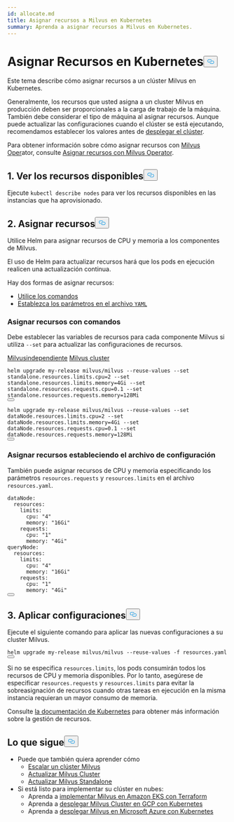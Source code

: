 ```yaml
---
id: allocate.md
title: Asignar recursos a Milvus en Kubernetes
summary: Aprenda a asignar recursos a Milvus en Kubernetes.
---
```

<h1 id="Allocate-Resources-on-Kubernetes" class="common-anchor-header">Asignar Recursos en Kubernetes<button data-href="#Allocate-Resources-on-Kubernetes" class="anchor-icon" translate="no">
      <svg translate="no"
        aria-hidden="true"
        focusable="false"
        height="20"
        version="1.1"
        viewBox="0 0 16 16"
        width="16"
      >
        <path
          fill="#0092E4"
          fill-rule="evenodd"
          d="M4 9h1v1H4c-1.5 0-3-1.69-3-3.5S2.55 3 4 3h4c1.45 0 3 1.69 3 3.5 0 1.41-.91 2.72-2 3.25V8.59c.58-.45 1-1.27 1-2.09C10 5.22 8.98 4 8 4H4c-.98 0-2 1.22-2 2.5S3 9 4 9zm9-3h-1v1h1c1 0 2 1.22 2 2.5S13.98 12 13 12H9c-.98 0-2-1.22-2-2.5 0-.83.42-1.64 1-2.09V6.25c-1.09.53-2 1.84-2 3.25C6 11.31 7.55 13 9 13h4c1.45 0 3-1.69 3-3.5S14.5 6 13 6z"
        ></path>
      </svg>
    </button></h1><p>Este tema describe cómo asignar recursos a un clúster Milvus en Kubernetes.</p>
<p>Generalmente, los recursos que usted asigna a un cluster Milvus en producción deben ser proporcionales a la carga de trabajo de la máquina. También debe considerar el tipo de máquina al asignar recursos. Aunque puede actualizar las configuraciones cuando el clúster se está ejecutando, recomendamos establecer los valores antes de <a href="/docs/es/install_cluster-helm.md">desplegar el clúster</a>.</p>
<div class="alert note">
<p>Para obtener información sobre cómo asignar recursos con <a href="https://github.com/zilliztech/milvus-operator/blob/main/docs/administration/allocate-resources.md#allocate-resources-with-milvus-operator">Milvus Oper</a>ator, consulte <a href="https://github.com/zilliztech/milvus-operator/blob/main/docs/administration/allocate-resources.md#allocate-resources-with-milvus-operator">Asignar recursos con Milvus Operator</a>.</p>
</div>
<h2 id="1-View-available-resources" class="common-anchor-header">1. Ver los recursos disponibles<button data-href="#1-View-available-resources" class="anchor-icon" translate="no">
      <svg translate="no"
        aria-hidden="true"
        focusable="false"
        height="20"
        version="1.1"
        viewBox="0 0 16 16"
        width="16"
      >
        <path
          fill="#0092E4"
          fill-rule="evenodd"
          d="M4 9h1v1H4c-1.5 0-3-1.69-3-3.5S2.55 3 4 3h4c1.45 0 3 1.69 3 3.5 0 1.41-.91 2.72-2 3.25V8.59c.58-.45 1-1.27 1-2.09C10 5.22 8.98 4 8 4H4c-.98 0-2 1.22-2 2.5S3 9 4 9zm9-3h-1v1h1c1 0 2 1.22 2 2.5S13.98 12 13 12H9c-.98 0-2-1.22-2-2.5 0-.83.42-1.64 1-2.09V6.25c-1.09.53-2 1.84-2 3.25C6 11.31 7.55 13 9 13h4c1.45 0 3-1.69 3-3.5S14.5 6 13 6z"
        ></path>
      </svg>
    </button></h2><p>Ejecute <code translate="no">kubectl describe nodes</code> para ver los recursos disponibles en las instancias que ha aprovisionado.</p>
<h2 id="2-Allocate-resources" class="common-anchor-header">2. Asignar recursos<button data-href="#2-Allocate-resources" class="anchor-icon" translate="no">
      <svg translate="no"
        aria-hidden="true"
        focusable="false"
        height="20"
        version="1.1"
        viewBox="0 0 16 16"
        width="16"
      >
        <path
          fill="#0092E4"
          fill-rule="evenodd"
          d="M4 9h1v1H4c-1.5 0-3-1.69-3-3.5S2.55 3 4 3h4c1.45 0 3 1.69 3 3.5 0 1.41-.91 2.72-2 3.25V8.59c.58-.45 1-1.27 1-2.09C10 5.22 8.98 4 8 4H4c-.98 0-2 1.22-2 2.5S3 9 4 9zm9-3h-1v1h1c1 0 2 1.22 2 2.5S13.98 12 13 12H9c-.98 0-2-1.22-2-2.5 0-.83.42-1.64 1-2.09V6.25c-1.09.53-2 1.84-2 3.25C6 11.31 7.55 13 9 13h4c1.45 0 3-1.69 3-3.5S14.5 6 13 6z"
        ></path>
      </svg>
    </button></h2><p>Utilice Helm para asignar recursos de CPU y memoria a los componentes de Milvus.</p>
<div class="alert note">
El uso de Helm para actualizar recursos hará que los pods en ejecución realicen una actualización continua.</div>
<p>Hay dos formas de asignar recursos:</p>
<ul>
<li><a href="/docs/es/allocate.md#Allocate-resources-with-commands">Utilice los comandos</a></li>
<li><a href="/docs/es/allocate.md#Allocate-resources-by-setting-configuration-file">Establezca los parámetros en el archivo <code translate="no">YAML</code> </a></li>
</ul>
<h3 id="Allocate-resources-with-commands" class="common-anchor-header">Asignar recursos con comandos</h3><p>Debe establecer las variables de recursos para cada componente Milvus si utiliza <code translate="no">--set</code> para actualizar las configuraciones de recursos.</p>
<div class="filter">
 <a href="#cluster">Milvus</a><a href="#standalone">independiente</a> <a href="#cluster">Milvus cluster</a></div>
<div class="table-wrapper filter-standalone" markdown="block">
<pre><code translate="no" class="language-Shell">helm upgrade my-release milvus/milvus --reuse-values --set standalone.resources.limits.cpu=2 --set standalone.resources.limits.memory=4Gi --set standalone.resources.requests.cpu=0.1 --set standalone.resources.requests.memory=128Mi
<button class="copy-code-btn"></button></code></pre>
</div>
<div class="table-wrapper filter-cluster" markdown="block">
<pre><code translate="no" class="language-Shell">helm upgrade my-release milvus/milvus --reuse-values --set dataNode.resources.limits.cpu=2 --set dataNode.resources.limits.memory=4Gi --set dataNode.resources.requests.cpu=0.1 --set dataNode.resources.requests.memory=128Mi
<button class="copy-code-btn"></button></code></pre>
</div>
<h3 id="Allocate-resources-by-setting-configuration-file" class="common-anchor-header">Asignar recursos estableciendo el archivo de configuración</h3><p>También puede asignar recursos de CPU y memoria especificando los parámetros <code translate="no">resources.requests</code> y <code translate="no">resources.limits</code> en el archivo <code translate="no">resources.yaml</code>.</p>
<pre><code translate="no" class="language-Yaml"><span class="hljs-attr">dataNode:</span>
  <span class="hljs-attr">resources:</span>
    <span class="hljs-attr">limits:</span>
      <span class="hljs-attr">cpu:</span> <span class="hljs-string">&quot;4&quot;</span>
      <span class="hljs-attr">memory:</span> <span class="hljs-string">&quot;16Gi&quot;</span>
    <span class="hljs-attr">requests:</span>
      <span class="hljs-attr">cpu:</span> <span class="hljs-string">&quot;1&quot;</span>
      <span class="hljs-attr">memory:</span> <span class="hljs-string">&quot;4Gi&quot;</span>
<span class="hljs-attr">queryNode:</span>
  <span class="hljs-attr">resources:</span>
    <span class="hljs-attr">limits:</span>
      <span class="hljs-attr">cpu:</span> <span class="hljs-string">&quot;4&quot;</span>
      <span class="hljs-attr">memory:</span> <span class="hljs-string">&quot;16Gi&quot;</span>
    <span class="hljs-attr">requests:</span>
      <span class="hljs-attr">cpu:</span> <span class="hljs-string">&quot;1&quot;</span>
      <span class="hljs-attr">memory:</span> <span class="hljs-string">&quot;4Gi&quot;</span>
<button class="copy-code-btn"></button></code></pre>
<h2 id="3-Apply-configurations" class="common-anchor-header">3. Aplicar configuraciones<button data-href="#3-Apply-configurations" class="anchor-icon" translate="no">
      <svg translate="no"
        aria-hidden="true"
        focusable="false"
        height="20"
        version="1.1"
        viewBox="0 0 16 16"
        width="16"
      >
        <path
          fill="#0092E4"
          fill-rule="evenodd"
          d="M4 9h1v1H4c-1.5 0-3-1.69-3-3.5S2.55 3 4 3h4c1.45 0 3 1.69 3 3.5 0 1.41-.91 2.72-2 3.25V8.59c.58-.45 1-1.27 1-2.09C10 5.22 8.98 4 8 4H4c-.98 0-2 1.22-2 2.5S3 9 4 9zm9-3h-1v1h1c1 0 2 1.22 2 2.5S13.98 12 13 12H9c-.98 0-2-1.22-2-2.5 0-.83.42-1.64 1-2.09V6.25c-1.09.53-2 1.84-2 3.25C6 11.31 7.55 13 9 13h4c1.45 0 3-1.69 3-3.5S14.5 6 13 6z"
        ></path>
      </svg>
    </button></h2><p>Ejecute el siguiente comando para aplicar las nuevas configuraciones a su cluster Milvus.</p>
<pre><code translate="no" class="language-Shell">helm upgrade my-release milvus/milvus --reuse-values -f resources.yaml
<button class="copy-code-btn"></button></code></pre>
<div class="alert note">
Si no se especifica <code translate="no">resources.limits</code>, los pods consumirán todos los recursos de CPU y memoria disponibles. Por lo tanto, asegúrese de especificar <code translate="no">resources.requests</code> y <code translate="no">resources.limits</code> para evitar la sobreasignación de recursos cuando otras tareas en ejecución en la misma instancia requieran un mayor consumo de memoria.</div>
<p>Consulte <a href="https://kubernetes.io/docs/concepts/configuration/manage-compute-resources-container/">la documentación de Kubernetes</a> para obtener más información sobre la gestión de recursos.</p>
<h2 id="Whats-next" class="common-anchor-header">Lo que sigue<button data-href="#Whats-next" class="anchor-icon" translate="no">
      <svg translate="no"
        aria-hidden="true"
        focusable="false"
        height="20"
        version="1.1"
        viewBox="0 0 16 16"
        width="16"
      >
        <path
          fill="#0092E4"
          fill-rule="evenodd"
          d="M4 9h1v1H4c-1.5 0-3-1.69-3-3.5S2.55 3 4 3h4c1.45 0 3 1.69 3 3.5 0 1.41-.91 2.72-2 3.25V8.59c.58-.45 1-1.27 1-2.09C10 5.22 8.98 4 8 4H4c-.98 0-2 1.22-2 2.5S3 9 4 9zm9-3h-1v1h1c1 0 2 1.22 2 2.5S13.98 12 13 12H9c-.98 0-2-1.22-2-2.5 0-.83.42-1.64 1-2.09V6.25c-1.09.53-2 1.84-2 3.25C6 11.31 7.55 13 9 13h4c1.45 0 3-1.69 3-3.5S14.5 6 13 6z"
        ></path>
      </svg>
    </button></h2><ul>
<li>Puede que también quiera aprender cómo<ul>
<li><a href="/docs/es/scaleout.md">Escalar un clúster Milvus</a></li>
<li><a href="/docs/es/upgrade_milvus_cluster-operator.md">Actualizar Milvus Cluster</a></li>
<li><a href="/docs/es/upgrade_milvus_standalone-operator.md">Actualizar Milvus Standalone</a></li>
</ul></li>
<li>Si está listo para implementar su clúster en nubes:<ul>
<li>Aprenda a <a href="/docs/es/eks.md">implementar Milvus en Amazon EKS con Terraform</a></li>
<li>Aprenda a <a href="/docs/es/gcp.md">desplegar Milvus Cluster en GCP con Kubernetes</a></li>
<li>Aprenda a <a href="/docs/es/azure.md">desplegar Milvus en Microsoft Azure con Kubernetes</a></li>
</ul></li>
</ul>
